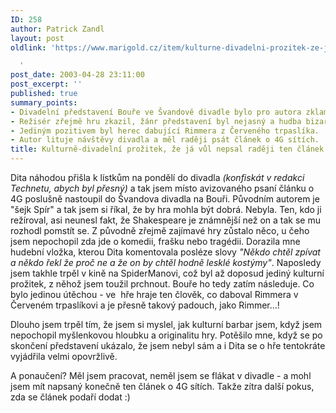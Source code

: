 ```yaml
---
ID: 258
author: Patrick Zandl
layout: post
oldlink: 'https://www.marigold.cz/item/kulturne-divadelni-prozitek-ze-ja-vul-nepsal-radeji-ten-clanek-o-4g

  '
post_date: 2003-04-28 23:11:00
post_excerpt: ''
published: true
summary_points:
- Divadelní představení Bouře ve Švandově divadle bylo pro autora zklamáním.
- Režisér zřejmě hru zkazil, žánr představení byl nejasný a hudba bizarní.
- Jediným pozitivem byl herec dabující Rimmera z Červeného trpaslíka.
- Autor lituje návštěvy divadla a měl raději psát článek o 4G sítích.
title: Kulturně-divadelní prožitek, že já vůl nepsal raději ten článek o 4G
---
```


<p>
Dita náhodou přišla k lístkům na pondělí do divadla <EM>(konfiskát v redakci Technetu, abych byl přesný) </EM>a tak jsem místo avizovaného psaní článku o 4G poslušně nastoupil do Švandova divadla na Bouři. Původním autorem je "šejk Spír" a tak jsem si říkal,&#160;že by hra mohla být dobrá. Nebyla. Ten, kdo ji režíroval, asi neunesl fakt, že Shakespeare je známnější než on a tak se mu rozhodl pomstít se. Z původně zřejmě zajímavé hry zůstalo něco, u čeho jsem nepochopil zda jde o komedii, frašku nebo tragédii. Dorazila mne hudební vložka, kterou Dita komentovala posléze slovy <EM>"Někdo chtěl zpívat a někdo řekl že proč ne a že on by chtěl&#160;hodně lesklé kostýmy"</EM>. Naposledy jsem takhle trpěl v kině na SpiderManovi, což byl až doposud jediný kulturní prožitek, z něhož jsem&#160;toužil prchnout. Bouře ho tedy zatím následuje. Co bylo jedinou útěchou - ve&#160; hře hraje ten člověk, co daboval Rimmera v Červeném trpaslíkovi a je přesně takový padouch, jako Rimmer...!</p>

<p>
Dlouho jsem trpěl tím, že jsem si myslel, jak kulturní barbar jsem, když jsem nepochopil myšlenkovou hloubku a originalitu hry. Potěšilo mne, když se po skončení představení ukázalo, že jsem nebyl sám a i Dita se o hře tentokráte vyjádřila velmi opovržlivě.</p>

<p>
A ponaučení? Měl jsem pracovat, neměl jsem se flákat v divadle - a mohl jsem mít napsaný konečně ten článek o 4G sítích. Takže zítra další pokus, zda se článek podaří dodat :)</p>